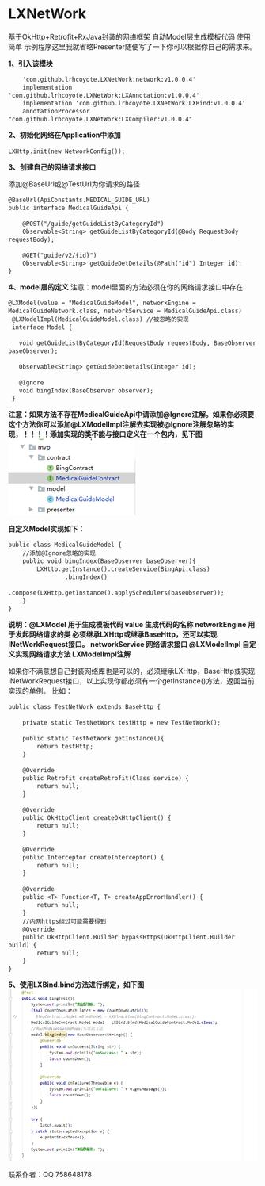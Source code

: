 # LXNetWork
基于OkHttp+Retrofit+RxJava封装的网络框架
自动Model层生成模板代码
使用简单
示例程序这里我就省略Presenter随便写了一下你可以根据你自己的需求来。

**1、引入该模块**

```
    'com.github.lrhcoyote.LXNetWork:network:v1.0.0.4'
    implementation 'com.github.lrhcoyote.LXNetWork:LXAnnotation:v1.0.0.4'
    implementation 'com.github.lrhcoyote.LXNetWork:LXBind:v1.0.0.4'
    annotationProcessor "com.github.lrhcoyote.LXNetWork:LXCompiler:v1.0.0.4"
```

**2、初始化网络在Application中添加**

`LXHttp.init(new NetworkConfig());`

**3、创建自己的网络请求接口**

添加@BaseUrl或@TestUrl为你请求的路径

```
@BaseUrl(ApiConstants.MEDICAL_GUIDE_URL)
public interface MedicalGuideApi {

    @POST("/guide/getGuideListByCategoryId")
    Observable<String> getGuideListByCategoryId(@Body RequestBody requestBody);
    
    @GET("guide/v2/{id}")
    Observable<String> getGuideDetDetails(@Path("id") Integer id);
}
```

**4、model层的定义**
注意：model里面的方法必须在你的网络请求接口中存在

```
@LXModel(value = "MedicalGuideModel", networkEngine = MedicalGuideNetwork.class, networkService = MedicalGuideApi.class)
 @LXModelImpl(MedicalGuideModel.class) //被忽略的实现
 interface Model {
 
   void getGuideListByCategoryId(RequestBody requestBody, BaseObserver baseObserver);
   
   Observable<String> getGuideDetDetails(Integer id);
   
   @Ignore
   void bingIndex(BaseObserver observer);
 }
```
**注意：如果方法不存在MedicalGuideApi中请添加@Ignore注解。如果你必须要这个方法你可以添加@LXModelImpl注解去实现被@Ignore注解忽略的实现，！！！！添加实现的类不能与接口定义在一个包内，见下图**
![image](app/src/main/res/mipmap-mdpi/image.png)

**自定义Model实现如下：**

```
public class MedicalGuideModel {
    //添加@Ignore忽略的实现
    public void bingIndex(BaseObserver baseObserver){
        LXHttp.getInstance().createService(BingApi.class)
                .bingIndex()
                .compose(LXHttp.getInstance().applySchedulers(baseObserver));
    }
}
```
**说明：@LXModel 用于生成模板代码
      value 生成代码的名称
      networkEngine 用于发起网络请求的类 必须继承LXHttp或继承BaseHttp，还可以实现INetWorkRequest接口。
      networkService 网络请求接口
      @LXModelImpl 自定义实现网络请求方法   LXModelImpl注解**

如果你不满意想自己封装网络库也是可以的，必须继承LXHttp，BaseHttp或实现INetWorkRequest接口，以上实现你都必须有一个getInstance()方法，返回当前实现的单例。
比如：
```
public class TestNetWork extends BaseHttp {

    private static TestNetWork testHttp = new TestNetWork();

    public static TestNetWork getInstance(){
        return testHttp;
    }

    @Override
    public Retrofit createRetrofit(Class service) {
        return null;
    }

    @Override
    public OkHttpClient createOkHttpClient() {
        return null;
    }
    
    @Override
    public Interceptor createInterceptor() {
        return null;
    }

    @Override
    public <T> Function<T, T> createAppErrorHandler() {
        return null;
    }
    //内网https绕过可能需要得到
    @Override
    public OkHttpClient.Builder bypassHttps(OkHttpClient.Builder build) {
        return null;
    }
}
```
**5、使用LXBind.bind方法进行绑定，如下图**
![使用](app/src/main/res/mipmap-mdpi/employ.png)

联系作者：QQ  758648178
